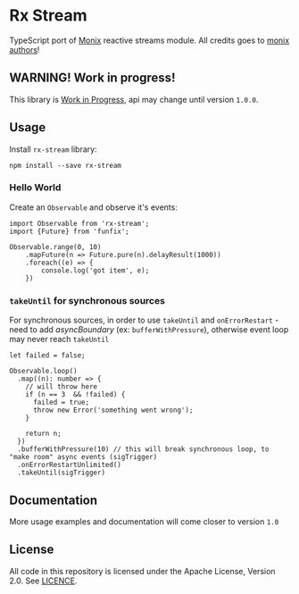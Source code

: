 Rx Stream
=========

TypeScript port of [Monix](https://github.com/monix/monix) reactive streams module.
All credits goes to [monix authors](https://github.com/monix/monix/graphs/contributors)!

## WARNING! Work in progress!

This library is [Work in Progress](./TODO.md), api may change until version `1.0.0`.


## Usage

Install `rx-stream` library:

```$bash
npm install --save rx-stream
```

### Hello World

Create an `Observable` and observe it's events:

```$typescript
import Observable from 'rx-stream';
import {Future} from 'funfix';

Observable.range(0, 10)
    .mapFuture(n => Future.pure(n).delayResult(1000))
    .foreach((e) => {
        console.log('got item', e);
    })
```

### `takeUntil` for synchronous sources

For synchronous sources, in order to use `takeUntil` and `onErrorRestart` - need to add 
_asyncBoundary_ (ex: `bufferWithPressure`), otherwise event loop may never reach `takeUntil`

```$typescript
let failed = false;

Observable.loop()
  .map((n): number => {
    // will throw here
    if (n == 3  && !failed) {
      failed = true;
      throw new Error('something went wrong');
    }

    return n;
  })
  .bufferWithPressure(10) // this will break synchronous loop, to "make room" async events (sigTrigger)
  .onErrorRestartUnlimited()
  .takeUntil(sigTrigger)

```

## Documentation

More usage examples and documentation will come closer to version `1.0`



## License

All code in this repository is licensed under the Apache License, Version 2.0. See [LICENCE](./LICENSE).
